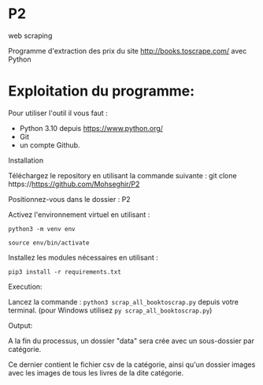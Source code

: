 # P2
web scraping

Programme d'extraction des prix du site http://books.toscrape.com/ avec Python

# Exploitation du programme:

Pour utiliser l'outil il vous faut :

- Python 3.10 depuis https://www.python.org/
- Git
- un compte Github.


Installation

Téléchargez le repository en utilisant la commande suivante : git clone https://https://github.com/Mohseghir/P2

Positionnez-vous dans le dossier : P2

Activez l'environnement virtuel en utilisant :

`python3 -m venv env`

`source env/bin/activate`

Installez les modules nécessaires en utilisant :

`pip3 install -r requirements.txt`

Execution: 


Lancez la commande : `python3 scrap_all_booktoscrap.py` depuis votre terminal. (pour Windows utilisez `py scrap_all_booktoscrap.py`)

Output:


A la fin du processus, un dossier "data" sera crée avec un sous-dossier par catégorie. 

Ce dernier contient le fichier csv de la catégorie, ainsi qu'un dossier images avec les images de tous les livres de la dite catégorie.